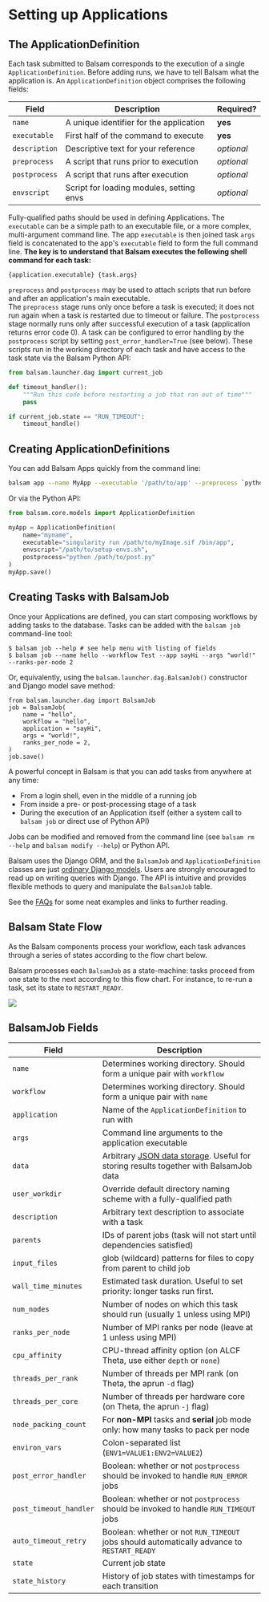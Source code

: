 Setting up Applications
=======================

The ApplicationDefinition
--------------------------
Each task submitted to Balsam corresponds to the execution of a single `ApplicationDefinition`.  Before adding runs, we have to tell Balsam what 
the application is.  An `ApplicationDefinition` object comprises the following fields:

| Field         |  Description                             | Required?   | 
| ------------- | ---------------------------------------  | ----------  | 
| `name`        | A unique identifier for the application  | **yes**     |
| `executable`  | First half of the command to execute     | **yes**     |
| `description` | Descriptive text for your reference      | *optional*  |
| `preprocess`  | A script that runs prior to execution    | *optional*  |
| `postprocess` | A script that runs after execution       | *optional*  |
| `envscript`   | Script for loading modules, setting envs | *optional*  |

Fully-qualified paths should be used in defining Applications. 
The `executable` can be a simple path to an executable file, or a more
complex, multi-argument command line. The app `executable` is then joined task `args` field is concatenated to the app's `executable` field to form the full command line.   **The key is to understand that
Balsam executes the following shell command for each task:** 

`{application.executable} {task.args}`

`preprocess` and `postprocess` may be used to attach scripts that run before and after an application's main executable.  
The `preprocess` stage runs only once before a task is executed; it does not run again when a task is restarted due to timeout or 
failure. The `postprocess` stage normally runs only after successful execution of a task (application returns error code 0).  A task 
can be configured to error handling by the `postprocess` script by setting `post_error_handler=True` (see below).  These scripts run
in the working directory of each task and have access to the task state via the Balsam Python API:

```python
from balsam.launcher.dag import current_job

def timeout_handler():
    """Run this code before restarting a job that ran out of time"""
    pass

if current_job.state == "RUN_TIMEOUT":
    timeout_handle()
```

Creating ApplicationDefinitions
------------------------------------
You can add Balsam Apps quickly from the command line:
```bash
balsam app --name MyApp --executable '/path/to/app' --preprocess `python /path/to/preproc.py`
```

Or via the Python API:
```python
from balsam.core.models import ApplicationDefinition

myApp = ApplicationDefinition(
    name="myname",
    executable="singularity run /path/to/myImage.sif /bin/app",
    envscript="/path/to/setup-envs.sh",
    postprocess="python /path/to/post.py"
)
myApp.save()
```

Creating Tasks with BalsamJob
-----------------------------

Once your Applications are defined, you can start composing workflows by
adding tasks to the database. Tasks can be added with the
`balsam job` command-line tool:

``` {.bash}
$ balsam job --help # see help menu with listing of fields
$ balsam job --name hello --workflow Test --app sayHi --args "world!" --ranks-per-node 2
```

Or, equivalently, using the `balsam.launcher.dag.BalsamJob()` constructor and Django model save method:

``` {.python}
from balsam.launcher.dag import BalsamJob
job = BalsamJob(
    name = "hello",
    workflow = "hello",
    application = "sayHi",
    args = "world!",
    ranks_per_node = 2,
)
job.save()
```

A powerful concept in Balsam is that you can add tasks from anywhere at any time:

   -   From a login shell, even in the middle of a running job
   -   From inside a pre- or post-processing stage of a task
   -   During the execution of an Application itself (either a system
        call to `balsam job` or direct use of Python API)

Jobs can be modified and removed from the command line (see `balsam rm --help` and `balsam modify --help`) or Python API. 

Balsam uses the Django ORM, and the `BalsamJob` and `ApplicationDefinition` classes are just [ordinary Django models](https://docs.djangoproject.com/en/3.0/topics/db/queries/).  Users are strongly encouraged to read up on writing queries with Django. The API is intuitive and provides flexible methods to query and manipulate the `BalsamJob` table.

See the [FAQs](../faq/recipes.md) for some neat examples and links to further reading.

Balsam State Flow
-----------------

As the Balsam components process your workflow, each task advances
through a series of states according to the flow chart below.

Balsam processes each `BalsamJob` as a state-machine: tasks
proceed from one state to the next according to this flow chart. 
For instance, to re-run a task, set its state to `RESTART_READY`.

![](figs/state-flow.png)

BalsamJob Fields
----------------

| Field         |  Description                                                            |
| ------------- | ----------------------------------------------------------------------  |
| `name`        | Determines working directory. Should form a unique pair with `workflow` |
| `workflow`    | Determines working directory. Should form a unique pair with `name`     |
| `application` | Name of the `ApplicationDefinition` to run with |
| `args` | Command line arguments to the application executable |
| `data` | Arbitrary [JSON data storage].  Useful for storing results together with BalsamJob data |
| `user_workdir` | Override default directory naming scheme with a fully-qualified path |
| `description` | Arbitrary text description to associate with a task |
| `parents`     | IDs of parent jobs (task will not start until dependencies satisfied) |
| `input_files` | glob (wildcard) patterns for files to copy from parent to child job |
| `wall_time_minutes` | Estimated task duration.  Useful to set priority: longer tasks run first. |
| `num_nodes` | Number of nodes on which this task should run (usually 1 unless using MPI) |
| `ranks_per_node` | Number of MPI ranks per node (leave at 1 unless using MPI) |
| `cpu_affinity` | CPU-thread affinity option (on ALCF Theta, use either `depth` or `none`) |
| `threads_per_rank` | Number of threads per MPI rank (on Theta, the aprun `-d` flag) |
| `threads_per_core` | Number of threads per hardware core (on Theta, the aprun `-j` flag) |
| `node_packing_count` | For **non-MPI** tasks and **serial** job mode only:  how many tasks to pack per node |
| `environ_vars` | Colon-separated list (`ENV1=VALUE1:ENV2=VALUE2`) |
| `post_error_handler` | Boolean: whether or not `postprocess` should be invoked to handle `RUN_ERROR` jobs |
| `post_timeout_handler` | Boolean: whether or not `postprocess` should be invoked to handle `RUN_TIMEOUT` jobs |
| `auto_timeout_retry` | Boolean: whether or not `RUN_TIMEOUT` jobs should automatically advance to `RESTART_READY` |
| `state` | Current job state |
| `state_history` | History of job states with timestamps for each transition |

[JSON data storage]: https://docs.djangoproject.com/en/3.0/ref/contrib/postgres/fields/#jsonfield